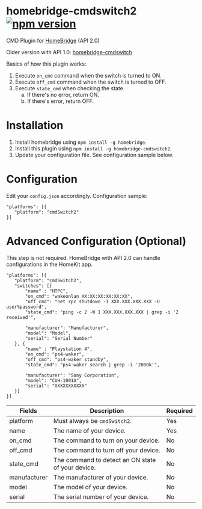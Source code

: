 # homebridge-cmdswitch2 [![npm version](https://badge.fury.io/js/homebridge-cmdswitch2.svg)](https://badge.fury.io/js/homebridge-cmdswitch2)
CMD Plugin for [HomeBridge](https://github.com/nfarina/homebridge) (API 2.0)

Older version with API 1.0: [homebridge-cmdswitch](https://github.com/luisiam/homebridge-cmdswitch)

Basics of how this plugin works:<br>
1. Execute `on_cmd` command when the switch is turned to ON.<br>
2. Execute `off_cmd` command when the switch is turned to OFF.<br>
3. Execute `state_cmd` when checking the state.<br>
&nbsp;&nbsp;&nbsp;&nbsp;a. If there's no error, return ON.<br>
&nbsp;&nbsp;&nbsp;&nbsp;b. If there's error, return OFF.<br>

# Installation
1. Install homebridge using `npm install -g homebridge`.
2. Install this plugin using `npm install -g homebridge-cmdswitch2`.
3. Update your configuration file. See configuration sample below.

# Configuration
Edit your `config.json` accordingly. Configuration sample:
 ```
"platforms": [{
    "platform": "cmdSwitch2"
}]
```

# Advanced Configuration (Optional)
This step is not required. HomeBridge with API 2.0 can handle configurations in the HomeKit app.
 ```
"platforms": [{
    "platform": "cmdSwitch2",
    "switches": [{
        "name" : "HTPC",
        "on_cmd": "wakeonlan XX:XX:XX:XX:XX:XX",
        "off_cmd": "net rpc shutdown -I XXX.XXX.XXX.XXX -U user%password",
        "state_cmd": "ping -c 2 -W 1 XXX.XXX.XXX.XXX | grep -i '2 received'",

        "manufacturer": "Manufacturer",
        "model": "Model",
        "serial": "Serial Number"
    }, {
        "name" : "Playstation 4",
        "on_cmd": "ps4-waker",
        "off_cmd": "ps4-waker standby",
        "state_cmd": "ps4-waker search | grep -i '200Ok'",
    
        "manufacturer": "Sony Corporation",
        "model": "CUH-1001A",
        "serial": "XXXXXXXXXXX"
    }]
}]
```


| Fields       | Description                                       | Required |
|--------------|---------------------------------------------------|----------|
| platform     | Must always be `cmdSwitch2`.                      | Yes      |
| name         | The name of your device.                          | Yes      |
| on_cmd       | The command to turn on your device.               | No       |
| off_cmd      | The command to turn off your device.              | No       |
| state_cmd    | The command to detect an ON state of your device. | No       |
| manufacturer | The manufacturer of your device.                  | No       |
| model        | The model of your device.                         | No       |
| serial       | The serial number of your device.                 | No       |
